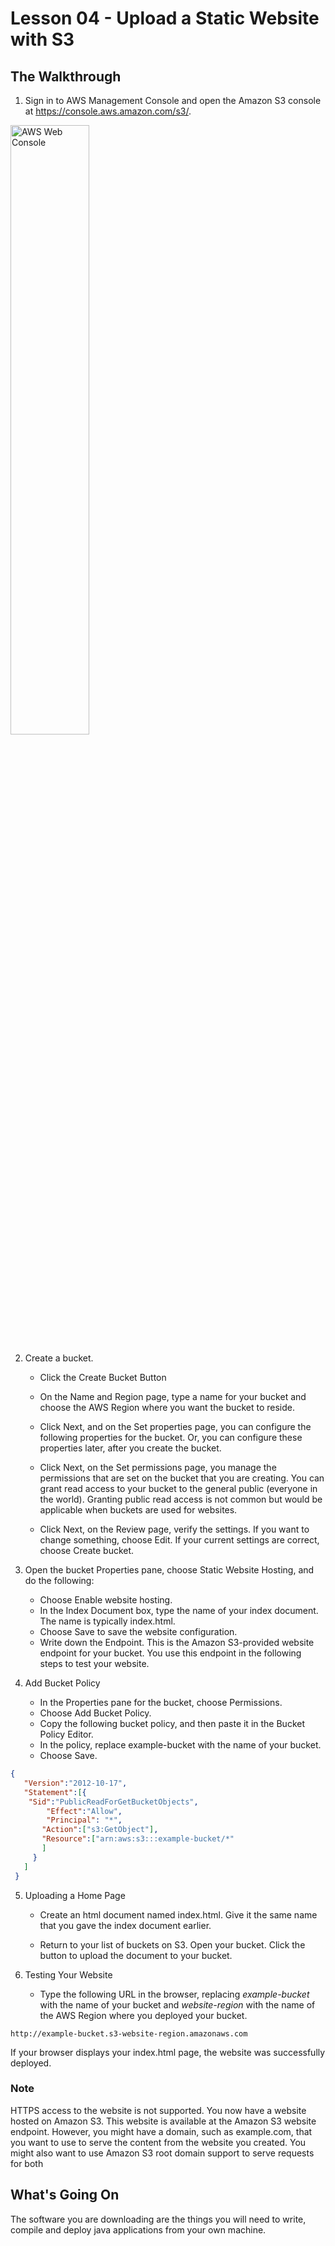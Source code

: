 # Lesson 04 - Upload a Static Website with S3 

## The Walkthrough

1. Sign in to AWS Management Console and open the Amazon S3 console at https://console.aws.amazon.com/s3/.   


<img src="img/AWSwebConsole.png" alt="AWS Web Console" width="50%">

2. Create a bucket.
    * Click the Create Bucket Button
    
     * On the Name and Region page, type a name for your bucket and choose the AWS Region where you want the bucket to reside.
    
    * Click Next, and on the Set properties page, you can configure the following properties for the bucket. Or, you can configure these properties later, after you create the bucket.
    
     * Click Next, on the Set permissions page, you manage the permissions that are set on the bucket that you are creating. You can grant read access to your bucket to the general public (everyone in the world). Granting public read access is not common but would be applicable when buckets are used for websites. 
     
     * Click Next, on the Review page, verify the settings. If you want to change something, choose Edit. If your current settings are correct, choose Create bucket.

3. Open the bucket Properties pane, choose Static Website Hosting, and do the following:

    * Choose Enable website hosting.
    * In the Index Document box, type the name of your index document. The name is typically index.html.
    * Choose Save to save the website configuration.
    * Write down the Endpoint. This is the Amazon S3-provided website endpoint for your bucket. You use this endpoint in the following steps to test your website.

4. Add Bucket Policy
	
    * In the Properties pane for the bucket, choose Permissions.
    * Choose Add Bucket Policy.
    * Copy the following bucket policy, and then paste it in the Bucket Policy Editor.
    * In the policy, replace example-bucket with the name of your bucket.
    * Choose Save.
    
```json
{
   "Version":"2012-10-17",
   "Statement":[{
 	"Sid":"PublicReadForGetBucketObjects",
        "Effect":"Allow",
        "Principal": "*",
       "Action":["s3:GetObject"],
       "Resource":["arn:aws:s3:::example-bucket/*"
       ]
     }
   ]
 }
```


5. Uploading a Home Page

	* Create an html document named index.html. Give it the same name that you gave the index document earlier.
	
	* Return to your list of buckets on S3. Open your bucket. Click the button to upload the document to your bucket.
6. Testing Your Website

	* Type the following URL in the browser, replacing *example-bucket* with the name of your bucket and *website-region* with the name of the AWS Region where you deployed your bucket.

```
http://example-bucket.s3-website-region.amazonaws.com
```

If your browser displays your index.html page, the website was successfully deployed.

### Note
HTTPS access to the website is not supported.
You now have a website hosted on Amazon S3. This website is available at the Amazon S3 website endpoint. However, you might have a domain, such as example.com, that you want to use to serve the content from the website you created. You might also want to use Amazon S3 root domain support to serve requests for both

## What's Going On
The software you are downloading are the things you will need to write, compile and deploy java applications from your own machine.
